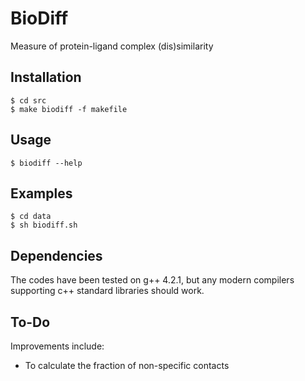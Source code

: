 # BioDiff

Measure of protein-ligand complex (dis)similarity

## Installation

    $ cd src
    $ make biodiff -f makefile

## Usage

    $ biodiff --help

## Examples
    $ cd data
    $ sh biodiff.sh

## Dependencies

The codes have been tested on g++ 4.2.1, but any modern compilers supporting c++ standard libraries should work.


## To-Do

Improvements include:

- To calculate the fraction of non-specific contacts